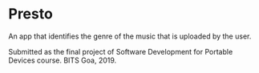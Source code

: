 # Presto

An app that identifies the genre of the music that is uploaded by the user.

Submitted as the final project of Software Development for Portable Devices course. BITS Goa, 2019. 
